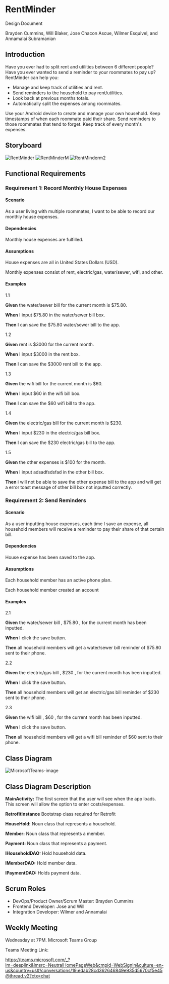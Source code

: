 # RentMinder
Design Document  
  
Brayden Cummins, Will Blaker, Jose Chacon Ascue, Wilmer Esquivel, and Annamalai Subramanian

## Introduction
Have you ever had to split rent and utilities between 6 different people? Have you ever wanted to send a reminder to your roommates to pay up? RentMinder can help you:
  
* Manage and keep track of utilities and rent.
* Send reminders to the household to pay rent/utilities.
* Look back at previous months totals.
* Automatically split the expenses among roommates.
  
Use your Android device to create and manage your own household. Keep timestamps of when each roommate paid their share. Send reminders to those roommates that tend to 
forget. Keep track of every month's expenses.

## Storyboard

![RentMinder](https://user-images.githubusercontent.com/112514952/214733059-0a0e8303-5f76-4973-9c1f-d5545adeb427.png)
![RentMinderM](https://user-images.githubusercontent.com/112514952/221339203-5acefb93-560e-46a9-9ea4-8a95ceec3c6e.png)
![RentMinderm2](https://user-images.githubusercontent.com/112514952/221339207-d63b1c5b-7daa-4b38-877a-de3d2f0a526f.png)

## Functional Requirements

### Requirement 1: Record Monthly House Expenses

#### Scenario

As a user living with multiple roommates, I want to be able to record our monthly house expenses.
  
#### Dependencies

Monthly house expenses are fulfilled.
  
#### Assumptions

House expenses are all in United States Dollars (USD).
  
Monthly expenses consist of rent, electric/gas, water/sewer, wifi, and other.
  
#### Examples

1.1
  
**Given** the water/sewer bill for the current month is $75.80.  

**When** I input $75.80 in the water/sewer bill box.  

**Then** I can save the $75.80 water/sewer bill to the app.
  
1.2
  
**Given** rent is $3000 for the current month.  

**When** I input $3000 in the rent box.  

**Then** I can save the $3000 rent bill to the app.  
  
1.3
  
**Given** the wifi bill for the current month is $60.  

**When** I input $60 in the wifi bill box.  

**Then** I can save the $60 wifi bill to the app.  
  
1.4
  
**Given** the electric/gas bill for the current month is $230.  

**When** I input $230 in the electric/gas bill box.  

**Then** I can save the $230 electric/gas bill to the app.
 
1.5

**Given** the other expenses is $100 for the month.

**When** I input adsadfsdsfad in the other bill box.

**Then** i will not be able to save the other expense bill to the app 
and will get a error toast message of other bill box not inputted correctly.

### Requirement 2: Send Reminders

#### Scenario

As a user inputting house expenses, each time I save an expense, all household members will receive a reminder to pay their share of that certain bill.
  
#### Dependencies

House expense has been saved to the app. 
  
#### Assumptions

Each household member has an active phone plan.
  
Each household member created an account
  
#### Examples

2.1
  
**Given** the water/sewer bill , $75.80 , for the current month has been inputted.  

**When** I click the save button.  

**Then** all household members will get a water/sewer bill reminder of $75.80 sent to their phone.
  
2.2 
  
**Given** the electric/gas bill ,  $230 , for the current month has been inputted.

**When** I click the save button.  

**Then** all household members will get an electric/gas bill reminder of $230 sent to their phone.
  
2.3 
  
**Given** the wifi bill , $60 , for the current month has been inputted. 

**When** I click the save button.  

**Then** all household members will get a wifi bill reminder of $60 sent to their phone.
  
## Class Diagram
  
![MicrosoftTeams-image](https://user-images.githubusercontent.com/112514952/214878074-7032179e-9e77-41a6-a2a8-211a16cd1ba9.png)
 
 ## Class Diagram Description
 
 **MainActivity:** The first screen that the user will see when the app loads. This screen will allow the option to enter costs/expenses.
 
 **RetrofitInstance** Bootstrap class required for Retrofit
 
 **HouseHold:** Noun class that represents a household.
 
 **Member:** Noun class that represents a member.
  
 **Payment:** Noun class that represents a payment.
 
**IHouseholdDAO:** Hold household data.

**IMemberDAO:** Hold member data.

**IPaymentDAO:** Holds payment data.

## Scrum Roles

* DevOps/Product Owner/Scrum Master: Brayden Cummins
* Frontend Developer: Jose and Will
* Integration Developer: Wilmer and Annamalai

## Weekly Meeting

Wednesday at 7PM. Microsoft Teams Group

Teams Meeting Link:

https://teams.microsoft.com/_?lm=deeplink&lmsrc=NeutralHomePageWeb&cmpid=WebSignIn&culture=en-us&country=us#/conversations/19:edab28cd362646849e935d5670cf5e45@thread.v2?ctx=chat



